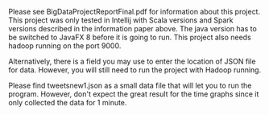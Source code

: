 Please see BigDataProjectReportFinal.pdf for information about this project. 
This project was only tested in Intellij with Scala versions and Spark versions described in the information paper above. 
The java version has to be switched to JavaFX 8 before it is going to run. This project also needs hadoop running on the port 9000.

Alternatively, there is a field you may use to enter the location of JSON file for data. However, you will still need to run the project with Hadoop running. 

Please find tweetsnew1.json as a small data file that will let you to run the program. However, don't expect the great result for the time graphs since it only collected the data for 1 minute.

